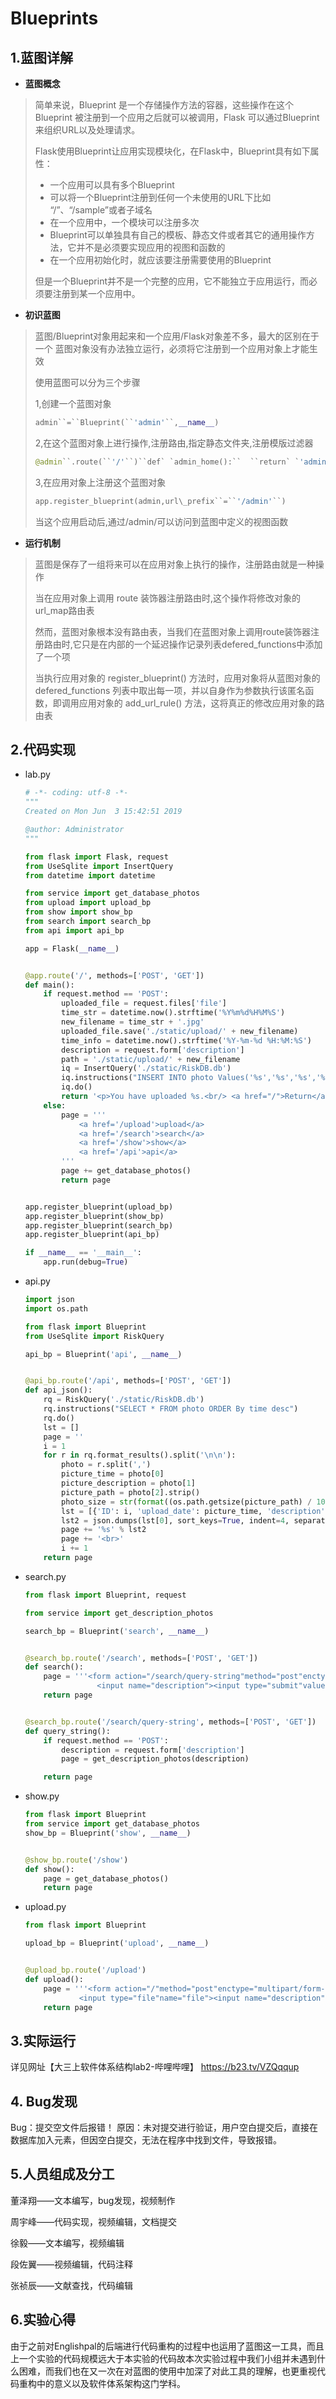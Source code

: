 # Blueprints

 ##  1.蓝图详解

- **蓝图概念**

> 简单来说，Blueprint 是一个存储操作方法的容器，这些操作在这个Blueprint 被注册到一个应用之后就可以被调用，Flask 可以通过Blueprint来组织URL以及处理请求。
>
> Flask使用Blueprint让应用实现模块化，在Flask中，Blueprint具有如下属性：
>
> - 一个应用可以具有多个Blueprint
> - 可以将一个Blueprint注册到任何一个未使用的URL下比如 “/”、“/sample”或者子域名
> - 在一个应用中，一个模块可以注册多次
> - Blueprint可以单独具有自己的模板、静态文件或者其它的通用操作方法，它并不是必须要实现应用的视图和函数的
> - 在一个应用初始化时，就应该要注册需要使用的Blueprint
>
> 但是一个Blueprint并不是一个完整的应用，它不能独立于应用运行，而必须要注册到某一个应用中。

- **初识蓝图**

> 蓝图/Blueprint对象用起来和一个应用/Flask对象差不多，最大的区别在于一个 蓝图对象没有办法独立运行，必须将它注册到一个应用对象上才能生效
>
> 使用蓝图可以分为三个步骤
>
> 1,创建一个蓝图对象
>
> ```python
> admin``=``Blueprint(``'admin'``,__name__)　
> ```
>
> 2,在这个蓝图对象上进行操作,注册路由,指定静态文件夹,注册模版过滤器
>
> ```python
> @admin``.route(``'/'``)``def` `admin_home():``  ``return` `'admin_home'
> ```
>
> 3,在应用对象上注册这个蓝图对象
>
> ```python
> app.register_blueprint(admin,url\_prefix``=``'/admin'``)
> ```
>
> 当这个应用启动后,通过/admin/可以访问到蓝图中定义的视图函数

- **运行机制**

> 蓝图是保存了一组将来可以在应用对象上执行的操作，注册路由就是一种操作
>
> 当在应用对象上调用 route 装饰器注册路由时,这个操作将修改对象的url_map路由表
>
> 然而，蓝图对象根本没有路由表，当我们在蓝图对象上调用route装饰器注册路由时,它只是在内部的一个延迟操作记录列表defered_functions中添加了一个项
>
> 当执行应用对象的 register_blueprint() 方法时，应用对象将从蓝图对象的 defered_functions  列表中取出每一项，并以自身作为参数执行该匿名函数，即调用应用对象的 add_url_rule() 方法，这将真正的修改应用对象的路由表

## 2.代码实现

- lab.py

  ```python
  # -*- coding: utf-8 -*-
  """
  Created on Mon Jun  3 15:42:51 2019
  
  @author: Administrator
  """
  
  from flask import Flask, request
  from UseSqlite import InsertQuery
  from datetime import datetime
  
  from service import get_database_photos
  from upload import upload_bp
  from show import show_bp
  from search import search_bp
  from api import api_bp
  
  app = Flask(__name__)
  
  
  @app.route('/', methods=['POST', 'GET'])
  def main():
      if request.method == 'POST':
          uploaded_file = request.files['file']
          time_str = datetime.now().strftime('%Y%m%d%H%M%S')
          new_filename = time_str + '.jpg'
          uploaded_file.save('./static/upload/' + new_filename)
          time_info = datetime.now().strftime('%Y-%m-%d %H:%M:%S')
          description = request.form['description']
          path = './static/upload/' + new_filename
          iq = InsertQuery('./static/RiskDB.db')
          iq.instructions("INSERT INTO photo Values('%s','%s','%s','%s')" % (time_info, description, path, new_filename))
          iq.do()
          return '<p>You have uploaded %s.<br/> <a href="/">Return</a>.' % (uploaded_file.filename)
      else:
          page = '''
              <a href='/upload'>upload</a>
              <a href='/search'>search</a>
              <a href='/show'>show</a>
              <a href='/api'>api</a>
          '''
          page += get_database_photos()
          return page
  
  
  app.register_blueprint(upload_bp)
  app.register_blueprint(show_bp)
  app.register_blueprint(search_bp)
  app.register_blueprint(api_bp)
  
  if __name__ == '__main__':
      app.run(debug=True)
  ```

- api.py

  ```python
  import json
  import os.path
  
  from flask import Blueprint
  from UseSqlite import RiskQuery
  
  api_bp = Blueprint('api', __name__)
  
  
  @api_bp.route('/api', methods=['POST', 'GET'])
  def api_json():
      rq = RiskQuery('./static/RiskDB.db')
      rq.instructions("SELECT * FROM photo ORDER By time desc")
      rq.do()
      lst = []
      page = ''
      i = 1
      for r in rq.format_results().split('\n\n'):
          photo = r.split(',')
          picture_time = photo[0]
          picture_description = photo[1]
          picture_path = photo[2].strip()
          photo_size = str(format((os.path.getsize(picture_path) / 1024), '.2f')) + 'KB'
          lst = [{'ID': i, 'upload_date': picture_time, 'description': picture_description, 'photo_size': photo_size}]
          lst2 = json.dumps(lst[0], sort_keys=True, indent=4, separators=(',', ':'))
          page += '%s' % lst2
          page += '<br>'
          i += 1
      return page
  ```

- search.py

  ```python
  from flask import Blueprint, request
  
  from service import get_description_photos
  
  search_bp = Blueprint('search', __name__)
  
  
  @search_bp.route('/search', methods=['POST', 'GET'])
  def search():
      page = '''<form action="/search/query-string"method="post"enctype="multipart/form-data">
                  <input name="description"><input type="submit"value="search"></form>'''
      return page
  
  
  @search_bp.route('/search/query-string', methods=['POST', 'GET'])
  def query_string():
      if request.method == 'POST':
          description = request.form['description']
          page = get_description_photos(description)
  
      return page
  ```

- show.py

  ```python
  from flask import Blueprint
  from service import get_database_photos
  show_bp = Blueprint('show', __name__)
  
  
  @show_bp.route('/show')
  def show():
      page = get_database_photos()
      return page
  ```

- upload.py

  ```python
  from flask import Blueprint
  
  upload_bp = Blueprint('upload', __name__)
  
  
  @upload_bp.route('/upload')
  def upload():
      page = '''<form action="/"method="post"enctype="multipart/form-data">
              <input type="file"name="file"><input name="description"><input type="submit"value="Upload"></form>'''
      return page
  ```

## 3.实际运行

详见网址【大三上软件体系结构lab2-哔哩哔哩】 https://b23.tv/VZQqqup

## 4. Bug发现

Bug：提交空文件后报错！
		原因：未对提交进行验证，用户空白提交后，直接在数据库加入元素，但因空白提交，无法在程序中找到文件，导致报错。

## 5.人员组成及分工

董泽翔——文本编写，bug发现，视频制作

周宇峰——代码实现，视频编辑，文档提交

徐毅——文本编写，视频编辑

段佐翼——视频编辑，代码注释

张祯辰——文献查找，代码编辑

## 6.实验心得

由于之前对Englishpal的后端进行代码重构的过程中也运用了蓝图这一工具，而且上一个实验的代码规模远大于本实验的代码故本次实验过程中我们小组并未遇到什么困难，而我们也在又一次在对蓝图的使用中加深了对此工具的理解，也更重视代码重构中的意义以及软件体系架构这门学科。

